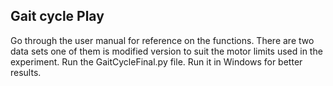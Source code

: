 ## Gait cycle Play
Go through the user manual for reference on the functions. There are two data sets one of them is modified version to suit the motor limits used in the experiment. Run the GaitCycleFinal.py file. Run it in Windows for better results.
